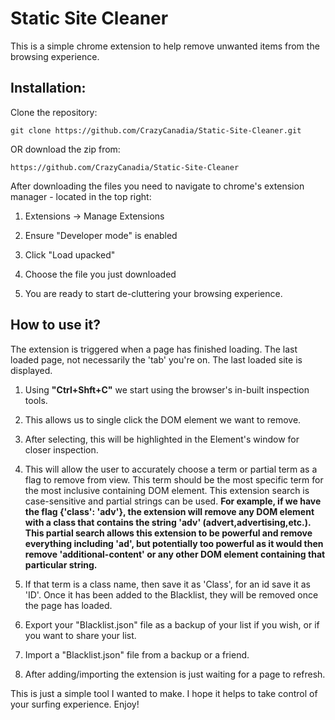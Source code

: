 # Static Site Cleaner

This is a simple chrome extension to help remove unwanted items from the browsing experience. 


## Installation:

Clone the repository:
```
git clone https://github.com/CrazyCanadia/Static-Site-Cleaner.git
```
OR download the zip from:
```
https://github.com/CrazyCanadia/Static-Site-Cleaner
```


After downloading the files you need to navigate to chrome's extension manager - located in the top right: 

1. Extensions -> Manage Extensions

2. Ensure "Developer mode" is enabled

3. Click "Load upacked"

4. Choose the file you just downloaded

5. You are ready to start de-cluttering your browsing experience.



## How to use it?
The extension is triggered when a page has finished loading. The last loaded page, not necessarily the 'tab' you're on. The last loaded site is displayed.

1. Using **"Ctrl+Shft+C"** we start using the browser's in-built inspection tools.

2. This allows us to single click the DOM element we want to remove.

3. After selecting, this will be highlighted in the Element's window for closer inspection.

4. This will allow the user to accurately choose a term or partial term as a flag to remove from view. This term should be the most specific term for the most inclusive containing DOM element. This extension search is case-sensitive and partial strings can be used. 
**For example, if we have the flag {'class': 'adv'}, the extension will remove any DOM element with a class that contains the string 'adv' (advert,advertising,etc.). This partial search allows this extension to be powerful and remove everything including 'ad', but potentially too powerful as it would then remove 'additional-content' or any other DOM element containing that particular string.**

5. If that term is a class name, then save it as 'Class', for an id save it as 'ID'. Once it has been added to the Blacklist, they will be removed once the page has loaded.

6. Export your "Blacklist.json" file as a backup of your list if you wish, or if you want to share your list.

7. Import a "Blacklist.json" file from a backup or a friend.

8. After adding/importing the extension is just waiting for a page to refresh. 




This is just a simple tool I wanted to make. I hope it helps to take control of your surfing experience. Enjoy!